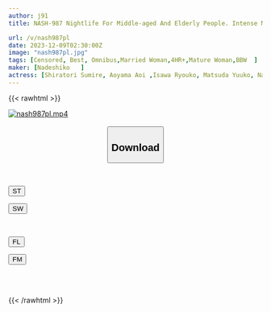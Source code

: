 ```yaml
---
author: j91
title: NASH-987 Nightlife For Middle-aged And Elderly People. Intense Middle-aged Sex That Satisfies The Sexual Desire That Has Increased With Age. 10 People, 4 Hours.

url: /v/nash987pl
date: 2023-12-09T02:30:00Z
image: "nash987pl.jpg"
tags: [Censored, Best, Omnibus,Married Woman,4HR+,Mature Woman,BBW	]
maker: [Nadeshiko   ]
actress: [Shiratori Sumire, Aoyama Aoi ,Isawa Ryouko, Matsuda Yuuko, Nakayama Honoka, Sanada Sayako, Saigusa Yuri, Ikuno Mitsuyo, Aoyama Ryouka ,Takamatsu Kaori  ]
---
```



{{< rawhtml >}}

<div class="video" data-videoid="XPZyXbMOx7CBpK">
    <a href="javascript:;">
        <img src="/v/nash987pl/nash987pl.jpg" width="WIDTH" height="HEIGHT" alt="nash987pl.mp4" loading="lazy">
    </a>
</div>

<script type="text/javascript" src="https://j91.asia/asset/on-demand-st.js"></script>

<br>
  <link rel="stylesheet" href="https://j91.asia/asset/bs5.css">
  
  <center>
  <button class="btn btn-primary" type="button" data-bs-toggle="collapse" data-bs-target=".multi-collapse" aria-expanded="false" aria-controls="multiCollapseExample1 multiCollapseExample2"><h2>Download</h2></button></center>
</p>
<div class="row">
  <div class="col">
    <div class="collapse multi-collapse" id="multiCollapseExample1">
      <div class="card card-body">
	      	      <br>
<div class="buttons">  
<p><a href="https://streamtape.to/v/XPZyXbMOx7CBpK" target="_blank"><button class="btn-hover color-3"><i class="fa fa-download"></i> ST</button></a></p>
<p><a href="https://flaswish.com/qmx43kyvvmnu" target="_blank"><button class="btn-hover color-2"><i class="fa fa-download"></i> SW</button></a></p></div>
    </div>
  </div>
</div>
  <div class="col">
    <div class="collapse multi-collapse" id="multiCollapseExample2">
      <div class="card card-body">
	      <br>
<div class="buttons">
<p><a href="javascript:;" target="_blank"><button class="btn-hover color-9"><i class="fa fa-download"></i> FL</button></a></p>
<p><a href="javascript:;" target="_blank"><button class="btn-hover color-8"><i class="fa fa-download"></i> FM</button></a></p></div>
<br><br>
      </div>
    </div>
  </div>
</div>

{{< /rawhtml >}}